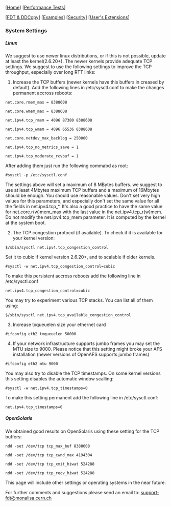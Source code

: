 [[Home](index.md)]  [[Performance Tests](perf-disk-to-disk.md)]

[[FDT & DDCopy](doc-fdt-ddcopy.md)]   [[Examples](doc-examples.md)]  [[Security](doc-security.md)]    [[User's Extensions](doc-user-extensions.md)]


### System Settings
##### Linux

We suggest to use newer linux distributions, or if this is not possible, update at least the kernel(2.6.20+). The newer kernels provide adequate TCP settings. We suggest to use the following settings to improve the TCP throughput, especially over long RTT links:
1. Increase the TCP buffers (newer kernels have this buffers in creased by default). Add the following lines in /etc/sysctl.conf to make the changes permanent accross reboots:

```net.core.rmem_max = 8388608```

```net.core.wmem_max = 8388608```

```net.ipv4.tcp_rmem = 4096 87380 8388608```

```net.ipv4.tcp_wmem = 4096 65536 8388608```

```net.core.netdev_max_backlog = 250000```

```net.ipv4.tcp_no_metrics_save = 1```

```net.ipv4.tcp_moderate_rcvbuf = 1```

After adding them just run the following commabd as root:
    
```#sysctl -p /etc/sysctl.conf```

The settings above will set a maximum of 8 MBytes buffers.
we suggest to use at least 4Mbytes maximum TCP buffers and a maximum of 16Mbytes should be enough. You should use reasonable values. Don't set very high values for this parameters, and especially don't set the same value for all the fields in net.ipv4.tcp_*. It's also a good practice to have the same value for net.core.r(w)mem_max with the last value in the net.ipv4.tcp_r(w)mem. Do not modify the net.ipv4.tcp_mem parameter. It is computed by the kernel at the system boot.

2. The TCP congestion protocol (if available). To check if it is available for your kernel version:

```$/sbin/sysctl net.ipv4.tcp_congestion_control```

Set it to cubic if kernel version 2.6.20+, and to scalable if older kernels.

```#sysctl -w net.ipv4.tcp_congestion_control=cubic```

To make this persistent accross reboots add the following line in /etc/sysctl.conf

```net.ipv4.tcp_congestion_control=cubic```

You may try to experiment various TCP stacks. You can list all of them using:

```$/sbin/sysctl net.ipv4.tcp_available_congestion_control```

3. Increase txqueuelen size your ethernet card

```#ifconfig eth2 txqueuelen 50000```

4. If your network infrastructure supports jumbo frames you may set the MTU size to 9000. Please notice that this setting might broke your AFS installation (newer versions of OpenAFS supports jumbo frames)

```#ifconfig eth2 mtu 9000```

You may also try to disable the TCP timestamps. On some kernel versions this setting disables the automatic window scalling:

```#sysctl -w net.ipv4.tcp_timestamps=0```

To make this setting permanent add the following line in /etc/sysctl.conf:

```net.ipv4.tcp_timestamps=0```

##### OpenSolaris

We obtained good results on OpenSolaris using these setting for the TCP buffers:

```ndd -set /dev/tcp tcp_max_buf 8388608```

```ndd -set /dev/tcp tcp_cwnd_max 4194304```

```ndd -set /dev/tcp tcp_xmit_hiwat 524288```

```ndd -set /dev/tcp tcp_recv_hiwat 524288```

This page will include other settings or operating systems in the near future.

For further comments and suggestions please send an email to: support-fdt@monalisa.cern.ch
